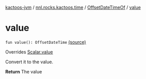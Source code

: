 [kactoos-jvm](../../index.md) / [nnl.rocks.kactoos.time](../index.md) / [OffsetDateTimeOf](index.md) / [value](.)

# value

`fun value(): OffsetDateTime` [(source)](https://github.com/neonailol/kactoos/blob/master/kactoos-jvm/src/main/kotlin/nnl/rocks/kactoos/time/OffsetDateTimeOf.kt#L48)

Overrides [Scalar.value](../../nnl.rocks.kactoos/-scalar/value.md)

Convert it to the value.

**Return**
The value

